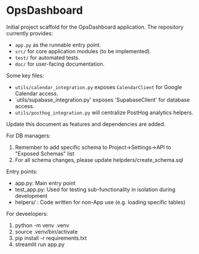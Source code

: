 # OpsDashboard

Initial project scaffold for the OpsDashboard application. The repository currently provides:

- `app.py` as the runnable entry point.
- `src/` for core application modules (to be implemented).
- `test/` for automated tests.
- `doc/` for user-facing documentation.

Some key files:
- `utils/calendar_integration.py` exposes `CalendarClient` for Google Calendar access.
- `utils/supabase_integration.py' exposes 'SupabaseClient' for database access.
- `utils/posthog_integration.py` will centralize PostHog analytics helpers.

Update this document as features and dependencies are added.

For DB managers:
1. Remember to add specific schema to Project->Settings->API to "Exposed Schemas" list
2. For all schema changes, please update helpders/create_schema.sql

Entry points:
* app.py: Main entry point
* test_app.py: Used for testing sub-functionality in isolation during development
* helpers/ : Code written for non-App use (e.g. loading specific tables)

For deveelopers:
1. python -m venv .venv
2. source .venv/bin/activate
3. pip install -r requirements.txt
4. streamlit run app.py
